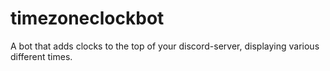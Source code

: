 # timezoneclockbot
A bot that adds clocks to the top of your discord-server, displaying various different times.
